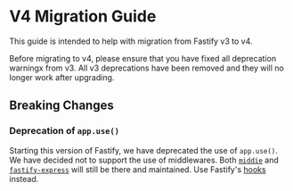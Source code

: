 # V4 Migration Guide

This guide is intended to help with migration from Fastify v3 to v4.

Before migrating to v4, please ensure that you have fixed all deprecation warningx from v3.
All v3 deprecations have been removed and they will no longer work after upgrading.

## Breaking Changes

### Deprecation of `app.use()`

Starting this version of Fastify, we have deprecated the use of `app.use()`. We have decided not to support the use of middlewares. Both [`middie`](https://github.com/fastify/middie) and [`fastify-express`](https://github.com/fastify/fastify-express) will still be there and maintained. Use Fastify's [hooks](./Hooks.md) instead.
